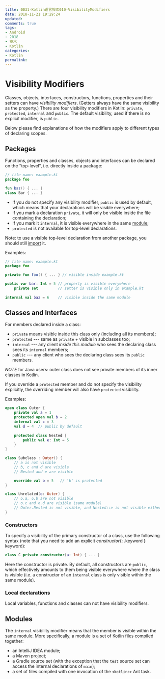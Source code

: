 ```yaml
---
title: 0031-Kotlin语言探索010-VisibilityModifiers
date: 2018-11-21 19:29:24
updated:
comments: true
tags: 
- Android 
- 2018 
- 技术
- Kotlin
categories:	
- Kotlin
permalink:
---
```


# Visibility Modifiers

Classes, objects, interfaces, constructors, functions, properties and their setters can have _visibility modifiers_.
(Getters always have the same visibility as the property.) 
There are four visibility modifiers in Kotlin: `private`, `protected`, `internal` and `public`.
The default visibility, used if there is no explicit modifier, is `public`.

Below please find explanations of how the modifiers apply to different types of declaring scopes.
  
## Packages
  
Functions, properties and classes, objects and interfaces can be declared on the "top-level", i.e. directly inside a package:


```kotlin
// file name: example.kt
package foo

fun baz() { ... }
class Bar { ... }
```


* If you do not specify any visibility modifier, `public` is used by default, which means that your declarations will be
visible everywhere;
* If you mark a declaration `private`, it will only be visible inside the file containing the declaration;
* If you mark it `internal`, it is visible everywhere in the same [module](#modules);
* `protected` is not available for top-level declarations.

Note: to use a visible top-level declaration from another package, you should still [import](packages.html#imports) it.

Examples:


```kotlin
// file name: example.kt
package foo

private fun foo() { ... } // visible inside example.kt

public var bar: Int = 5 // property is visible everywhere
    private set         // setter is visible only in example.kt
    
internal val baz = 6    // visible inside the same module
```


## Classes and Interfaces

For members declared inside a class:

* `private` means visible inside this class only (including all its members);
* `protected` --- same as `private` + visible in subclasses too;
* `internal` --- any client *inside this module* who sees the declaring class sees its `internal` members;
* `public` --- any client who sees the declaring class sees its `public` members.

*NOTE* for Java users: outer class does not see private members of its inner classes in Kotlin.

If you override a `protected` member and do not specify the visibility explicitly, the overriding member will also have `protected` visibility.
 
Examples:


```kotlin
open class Outer {
    private val a = 1
    protected open val b = 2
    internal val c = 3
    val d = 4  // public by default
    
    protected class Nested {
        public val e: Int = 5
    }
}

class Subclass : Outer() {
    // a is not visible
    // b, c and d are visible
    // Nested and e are visible

    override val b = 5   // 'b' is protected
}

class Unrelated(o: Outer) {
    // o.a, o.b are not visible
    // o.c and o.d are visible (same module)
    // Outer.Nested is not visible, and Nested::e is not visible either 
}
```


### Constructors

To specify a visibility of the primary constructor of a class, use the following syntax (note that you need to add an
explicit *constructor*{: .keyword } keyword):


```kotlin
class C private constructor(a: Int) { ... }
```


Here the constructor is private. By default, all constructors are `public`, which effectively
amounts to them being visible everywhere where the class is visible (i.e. a constructor of an `internal` class is only 
visible within the same module).
     
### Local declarations
     
Local variables, functions and classes can not have visibility modifiers.


## Modules

The `internal` visibility modifier means that the member is visible within the same module. More specifically,
a module is a set of Kotlin files compiled together:

  * an IntelliJ IDEA module;
  * a Maven project;
  * a Gradle source set (with the exception that the `test` source set can access the internal declarations of `main`);
  * a set of files compiled with one invocation of the `<kotlinc>` Ant task.

